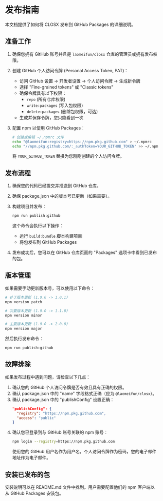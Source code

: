 # 发布指南

本文档提供了如何将 CLOSX 发布到 GitHub Packages 的详细说明。

## 准备工作

1. 确保您拥有 GitHub 账号并且是 `laomeifun/closx` 仓库的管理员或拥有发布权限。

2. 创建 GitHub 个人访问令牌 (Personal Access Token, PAT)：
   - 访问 GitHub 设置 -> 开发者设置 -> 个人访问令牌 -> 生成新令牌
   - 选择 "Fine-grained tokens" 或 "Classic tokens"
   - 确保令牌具有以下权限：
     - `repo` (所有仓库权限)
     - `write:packages` (写入包权限)
     - `delete:packages` (删除包权限，可选)
   - 生成并保存令牌，您只能看到一次

3. 配置 npm 以使用 GitHub Packages：
   ```bash
   # 创建或编辑 ~/.npmrc 文件
   echo "@laomeifun:registry=https://npm.pkg.github.com" > ~/.npmrc
   echo "//npm.pkg.github.com/:_authToken=YOUR_GITHUB_TOKEN" >> ~/.npmrc
   ```
   将 `YOUR_GITHUB_TOKEN` 替换为您刚刚创建的个人访问令牌。

## 发布流程

1. 确保您的代码已经提交并推送到 GitHub 仓库。

2. 确保 package.json 中的版本号已更新（如果需要）。

3. 构建项目并发布：
   ```bash
   npm run publish:github
   ```
   
   这个命令会执行以下操作：
   - 运行 `build:bundle` 脚本构建项目
   - 将包发布到 GitHub Packages

4. 发布成功后，您可以在 GitHub 仓库页面的 "Packages" 选项卡中看到已发布的包。

## 版本管理

如果需要手动更新版本号，可以使用以下命令：

```bash
# 补丁版本更新 (1.0.0 -> 1.0.1)
npm version patch

# 次要版本更新 (1.0.0 -> 1.1.0)
npm version minor

# 主要版本更新 (1.0.0 -> 2.0.0)
npm version major
```

然后执行发布命令：

```bash
npm run publish:github
```

## 故障排除

如果发布过程中遇到问题，请检查以下几点：

1. 确认您的 GitHub 个人访问令牌是否有效且具有正确的权限。
2. 确认 package.json 中的 "name" 字段格式正确（应为 `@laomeifun/closx`）。
3. 确认 package.json 中的 "publishConfig" 设置正确：
   ```json
   "publishConfig": {
     "registry": "https://npm.pkg.github.com",
     "access": "public"
   }
   ```
4. 确认您已登录到与 GitHub 账号关联的 npm 账号：
   ```bash
   npm login --registry=https://npm.pkg.github.com
   ```
   使用您的 GitHub 用户名作为用户名，个人访问令牌作为密码，您的电子邮件地址作为电子邮件。

## 安装已发布的包

安装说明可以在 README.md 文件中找到。用户需要配置他们的 npm 客户端以从 GitHub Packages 安装包。

